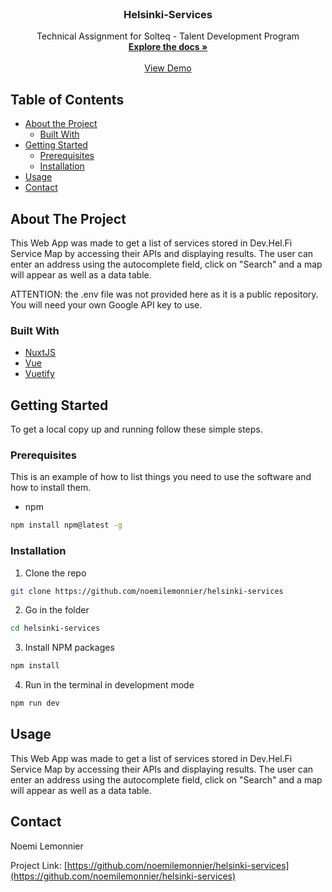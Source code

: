 <br />
<p align="center">

  <h3 align="center">Helsinki-Services</h3>

  <p align="center">
    Technical Assignment for Solteq - Talent Development Program
    <br />
    <a href="https://github.com/noemilemonnier/helsinki-services"><strong>Explore the docs »</strong></a>
    <br />
    <br />
    <a href="https://helsinki-services.herokuapp.com">View Demo</a>
  </p>
</p>



<!-- TABLE OF CONTENTS -->
## Table of Contents

* [About the Project](#about-the-project)
  * [Built With](#built-with)
* [Getting Started](#getting-started)
  * [Prerequisites](#prerequisites)
  * [Installation](#installation)
* [Usage](#usage)
* [Contact](#contact)



<!-- ABOUT THE PROJECT -->
## About The Project

This Web App was made to get a list of services stored in Dev.Hel.Fi Service Map by accessing their APIs and displaying results. The user can enter an address using the autocomplete field, click on "Search" and a map will appear as well as a data table.

ATTENTION: the .env file was not provided here as it is a public repository. You will need your own Google API key to use.

### Built With

* [NuxtJS](https://nuxtjs.org/)
* [Vue](https://vuejs.org/)
* [Vuetify](https://vuetifyjs.com/en/)


## Getting Started

To get a local copy up and running follow these simple steps.

### Prerequisites

This is an example of how to list things you need to use the software and how to install them.
* npm
```sh
npm install npm@latest -g
```

### Installation

1. Clone the repo
```sh
git clone https://github.com/noemilemonnier/helsinki-services
```
2. Go in the folder
```sh
cd helsinki-services
```
3. Install NPM packages
```sh
npm install
```
4. Run in the terminal in development mode
```sh
npm run dev
```

## Usage

This Web App was made to get a list of services stored in Dev.Hel.Fi Service Map by accessing their APIs and displaying results. The user can enter an address using the autocomplete field, click on "Search" and a map will appear as well as a data table.

## Contact

Noemi Lemonnier

Project Link: [https://github.com/noemilemonnier/helsinki-services](https://github.com/noemilemonnier/helsinki-services)

